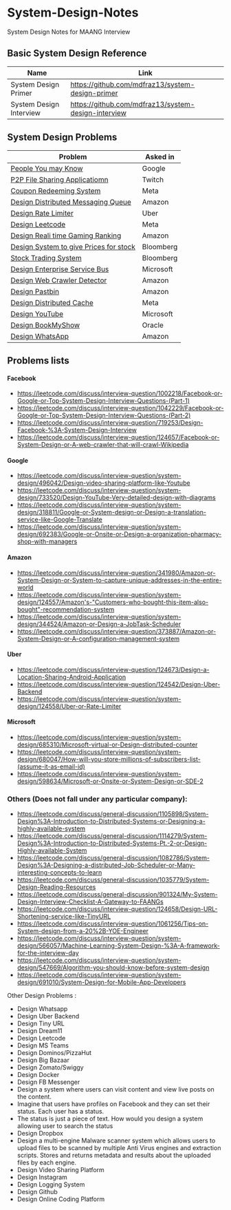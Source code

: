 # System-Design-Notes
System Design Notes for MAANG Interview

## Basic System Design Reference 
| Name | Link |
|-------|-------|
| System Design Primer | https://github.com/mdfraz13/system-design-primer |
| System Design Interview | https://github.com/mdfraz13/system-design-interview |


## System Design Problems 
| Problem | Asked in|
|--| --------|
| [People You may Know](https://leetcode.com/discuss/interview-question/system-design/1036762/Google-Onsite-System-Design-How-to-do-it) | Google |
| [P2P File Sharing Applicatiomn](https://leetcode.com/discuss/interview-question/system-design/464997/Design-a-P2P-file-sharing-application-like-BitTorrent)| Twitch|
| [Coupon Redeeming System](https://leetcode.com/discuss/interview-question/system-design/459593/Facebook-or-System-Design-or-E-commerce-Apply-discount-on-every-nth-order)| Meta |
| [Design Distributed Messaging Queue](https://leetcode.com/discuss/interview-question/system-design/206134/Amazon-or-System-Design-or-Design-a-Distributed-Message-queue)| Amazon|
| [Design Rate Limiter](https://leetcode.com/discuss/interview-question/system-design/637402/Design-a-efficient-client-side-rate-limit-handler) | Uber |
| [Design Leetcode](https://leetcode.com/discuss/interview-question/system-design/649021/Design-Leetcode) | Meta|
| [Design Reali time Gaming Ranking](https://leetcode.com/discuss/interview-question/system-design/625918/Amazon-or-System-Design-or-Design-a-real-time-gaming-ranking-system) |Amazon |
|[Design System to give Prices for stock](https://leetcode.com/discuss/interview-question/system-design/431712/Bloomberg-or-Design-a-system-to-give-prices-of-a-stock)|Bloomberg|
|[Stock Trading System](https://leetcode.com/discuss/interview-question/system-design/820877/Bloomberg-System-Design)| Bloomberg|
|[Design Enterprise Service Bus](https://leetcode.com/discuss/interview-question/system-design/734303/Microsoftor-Design-an-Enterprise-Service-Bus)|Microsoft|
|[Design Web Crawler Detector](https://leetcode.com/discuss/interview-question/system-design/548816/Amazon-or-System-Design-or-Web-Crawler-Detector)|Amazon|
|[Design Pastbin](https://leetcode.com/discuss/interview-question/system-design/124804/Design-Pastebin)| Amazon|
|[Design Distributed Cache](https://leetcode.com/discuss/interview-question/system-design/125751/Design-a-distributed-cache-system)|Meta|
|[Design YouTube](https://leetcode.com/discuss/interview-question/system-design/733520/Design-YouTube-Very-detailed-design-with-diagrams)|Microsoft|
|[Design BookMyShow](https://leetcode.com/discuss/interview-question/system-design/124803/Design-BookMyShow)|Oracle|
|[Design WhatsApp](https://leetcode.com/discuss/interview-question/system-design/220073/How-would-you-design-WhatsApp)|Amazon|

## Problems lists
#### Facebook
- https://leetcode.com/discuss/interview-question/1002218/Facebook-or-Google-or-Top-System-Design-Interview-Questions-(Part-1)
- https://leetcode.com/discuss/interview-question/1042229/Facebook-or-Google-or-Top-System-Design-Interview-Questions-(Part-2)
- https://leetcode.com/discuss/interview-question/719253/Design-Facebook-%3A-System-Design-Interview
- https://leetcode.com/discuss/interview-question/124657/Facebook-or-System-Design-or-A-web-crawler-that-will-crawl-Wikipedia

#### Google
- https://leetcode.com/discuss/interview-question/system-design/496042/Design-video-sharing-platform-like-Youtube
- https://leetcode.com/discuss/interview-question/system-design/733520/Design-YouTube-Very-detailed-design-with-diagrams
- https://leetcode.com/discuss/interview-question/system-design/318811/Google-or-System-design-or-Design-a-translation-service-like-Google-Translate
- https://leetcode.com/discuss/interview-question/system-design/692383/Google-or-Onsite-or-Design-a-organization-pharmacy-shop-with-managers

#### Amazon
- https://leetcode.com/discuss/interview-question/341980/Amazon-or-System-Design-or-System-to-capture-unique-addresses-in-the-entire-world
- https://leetcode.com/discuss/interview-question/system-design/124557/Amazon's-"Customers-who-bought-this-item-also-bought"-recommendation-system
- https://leetcode.com/discuss/interview-question/system-design/344524/Amazon-or-Design-a-JobTask-Scheduler
- https://leetcode.com/discuss/interview-question/373887/Amazon-or-System-Design-or-A-configuration-management-system

#### Uber
- https://leetcode.com/discuss/interview-question/124673/Design-a-Location-Sharing-Android-Application
- https://leetcode.com/discuss/interview-question/124542/Design-Uber-Backend
- https://leetcode.com/discuss/interview-question/system-design/124558/Uber-or-Rate-Limiter

#### Microsoft
- https://leetcode.com/discuss/interview-question/system-design/685310/Microsoft-virtual-or-Design-distributed-counter
- https://leetcode.com/discuss/interview-question/system-design/680047/How-will-you-store-millions-of-subscribers-list-(assume-it-as-email-id)
- https://leetcode.com/discuss/interview-question/system-design/598634/Microsoft-or-Onsite-or-System-Design-or-SDE-2


### Others (Does not fall under any particular company):
- https://leetcode.com/discuss/general-discussion/1105898/System-Design%3A-Introduction-to-Distributed-Systems-or-Designing-a-highly-available-system
- https://leetcode.com/discuss/general-discussion/1114279/System-Design%3A-Introduction-to-Distributed-Systems-Pt.-2-or-Design-Highly-available-System
- https://leetcode.com/discuss/general-discussion/1082786/System-Design%3A-Designing-a-distributed-Job-Scheduler-or-Many-interesting-concepts-to-learn
- https://leetcode.com/discuss/general-discussion/1035779/System-Design-Reading-Resources
- https://leetcode.com/discuss/general-discussion/901324/My-System-Design-Interview-Checklist-A-Gateway-to-FAANGs
- https://leetcode.com/discuss/interview-question/124658/Design-URL-Shortening-service-like-TinyURL
- https://leetcode.com/discuss/interview-question/1061256/Tips-on-System-design-from-a-20%2B-YOE-Engineer
- https://leetcode.com/discuss/interview-question/system-design/566057/Machine-Learning-System-Design-%3A-A-framework-for-the-interview-day
- https://leetcode.com/discuss/interview-question/system-design/547669/Algorithm-you-should-know-before-system-design
- https://leetcode.com/discuss/interview-question/system-design/691010/System-Design-for-Mobile-App-Developers


Other Design Problems :
* Design Whatsapp
* Design Uber Backend
* Design Tiny URL
* Design Dream11
* Design Leetcode
* Design MS Teams
* Design Dominos/PizzaHut
* Design Big Bazaar
* Design Zomato/Swiggy
* Design Docker
* Design FB Messenger
* Design a system where users can visit content and view live posts on the content.
* Imagine that users have profiles on Facebook and they can set their status. Each user has a status.
* The status is just a piece of text. How would you design a system allowing user to search the status
* Design Dropbox
* Design a multi-engine Malware scanner system which allows users to upload files to be scanned by multiple Anti Virus engines and extraction scripts. Stores and  returns metadata and results about the uploaded files by each engine.
* Design Video Sharing Platform
* Design Instagram
* Design Logging System
* Design Github
* Design Online Coding Platform
